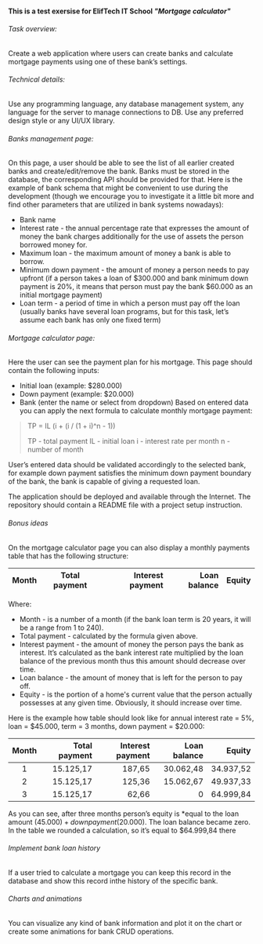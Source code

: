#### This is a test exersise for ElifTech IT School *"Mortgage calculator"*

###### Task overview:
  Create a web application where users can create banks and calculate mortgage 
payments using one of these bank’s settings.

###### Technical details:
  Use any programming language, any database management system, any language 
for the server to manage connections to DB. Use any preferred design style 
or any UI/UX library.

###### Banks management page:
  On this page, a user should be able to see the list of all earlier created 
banks and create/edit/remove the bank. Banks must be stored in the database, 
the corresponding API should be provided for that. Here is the example of bank 
schema that might be convenient to use during the development (though we 
encourage you to investigate it a little bit more and find other parameters 
that are utilized in bank systems nowadays):
  - Bank name
  - Interest rate - the annual percentage rate that expresses the amount of
  money the bank charges additionally for the use of assets the person 
  borrowed money for.
  - Maximum loan - the maximum amount of money a bank is able to borrow.
  - Minimum down payment - the amount of money a person needs to pay upfront 
  (if a person takes a loan of $300.000 and bank minimum down payment is 20%, 
  it means that person must pay the bank $60.000 as an initial mortgage payment)
  - Loan term - a period of time in which a person must pay off the loan 
  (usually banks have several loan programs, but for this task, let’s assume 
  each bank has only one fixed term)

###### Mortgage calculator page:
  Here the user can see the payment plan for his mortgage. This page should 
contain the following inputs:
  - Initial loan (example: $280.000)
  - Down payment (example: $20.000)
  - Bank (enter the name or select from dropdown)
  Based on entered data you can apply the next formula to calculate monthly 
mortgage payment:

> TP = IL (i + (i / (1 + i)^n - 1))
>
> TP - total payment
> IL - initial loan
> i - interest rate per month
> n - number of month

  User’s entered data should be validated accordingly to the selected bank,
for example down payment satisfies the minimum down payment boundary of the
bank, the bank is capable of giving a requested loan.
	
  The application should be deployed and available through the Internet.
The repository should contain a README file with a project setup instruction.

###### Bonus ideas
  On the mortgage calculator page you can also display a monthly payments table
that has the following structure:

| Month | Total payment | Interest payment | Loan balance | Equity |
|:-----:|:-------------:|-----------------:|-------------:|-------:|

Where:
  - Month - is a number of a month (if the bank loan term is 20 years, it will
be a range from 1 to 240).
  - Total payment - calculated by the formula given above.
  - Interest payment - the amount of money the person pays the bank as interest.
It’s calculated as the bank interest rate multiplied by the loan balance of
the previous month thus this amount should decrease over time.
  - Loan balance - the amount of money that is left for the person to pay off. 
  - Equity - is the portion of a home's current value that the person actually
possesses at any given time. Obviously, it should increase over time.

  Here is the example how table should look like for annual interest rate = 5%,
loan = $45.000, term = 3 months, down payment = $20.000:

| Month | Total payment | Interest payment | Loan balance |   Equity   |
|:-----:|--------------:|-----------------:|-------------:|-----------:|
|   1   |      15.125,17|            187,65|     30.062,48|   34.937,52|
|   2   |      15.125,17|            125,36|     15.062,67|   49.937,33|
|   3   |      15.125,17|             62,66|             0|   64.999,84|

  As you can see, after three months person’s equity is *equal to the loan 
amount ($45.000) + down payment ($20.000). The loan balance became zero. In the
table we rounded a calculation, so it’s equal to $64.999,84 there

###### Implement bank loan history
  If a user tried to calculate a mortgage you can keep this record in the 
database and show this record inthe history of the specific bank.

######  Charts and animations
  You can visualize any kind of bank information and plot it on the chart or 
create some animations for bank CRUD operations. 

